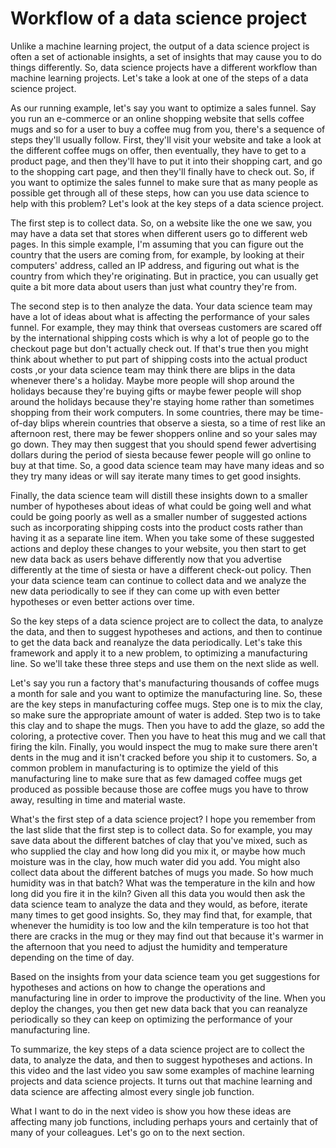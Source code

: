 # Workflow of a data science project

Unlike a machine learning project, the output of a data science project is often a set of actionable insights, a set of insights that may cause you to do things differently. So, data science projects have a different workflow than machine learning projects. Let's take a look at one of the steps of a data science project.

As our running example, let's say you want to optimize a sales funnel. Say you run an e-commerce or an online shopping website that sells coffee mugs and so for a user to buy a coffee mug from you, there's a sequence of steps they'll usually follow. First, they'll visit your website and take a look at the different coffee mugs on offer, then eventually, they have to get to a product page, and then they'll have to put it into their shopping cart, and go to the shopping cart page, and then they'll finally have to check out. So, if you want to optimize the sales funnel to make sure that as many people as possible get through all of these steps, how can you use data science to help with this problem? Let's look at the key steps of a data science project.

The first step is to collect data. So, on a website like the one we saw, you may have a data set that stores when different users go to different web pages. In this simple example, I'm assuming that you can figure out the country that the users are coming from, for example, by looking at their computers' address, called an IP address, and figuring out what is the country from which they're originating. But in practice, you can usually get quite a bit more data about users than just what country they're from.

The second step is to then analyze the data. Your data science team may have a lot of ideas about what is affecting the performance of your sales funnel. For example, they may think that overseas customers are scared off by the international shipping costs which is why a lot of people go to the checkout page but don't actually check out. If that's true then you might think about whether to put part of shipping costs into the actual product costs ,or your data science team may think there are blips in the data whenever there's a holiday. Maybe more people will shop around the holidays because they're buying gifts or maybe fewer people will shop around the holidays because they're staying home rather than sometimes shopping from their work computers. In some countries, there may be time-of-day blips wherein countries that observe a siesta, so a time of rest like an afternoon rest, there may be fewer shoppers online and so your sales may go down. They may then suggest that you should spend fewer advertising dollars during the period of siesta because fewer people will go online to buy at that time. So, a good data science team may have many ideas and so they try many ideas or will say iterate many times to get good insights.

Finally, the data science team will distill these insights down to a smaller number of hypotheses about ideas of what could be going well and what could be going poorly as well as a smaller number of suggested actions such as incorporating shipping costs into the product costs rather than having it as a separate line item. When you take some of these suggested actions and deploy these changes to your website, you then start to get new data back as users behave differently now that you advertise differently at the time of siesta or have a different check-out policy. Then your data science team can continue to collect data and we analyze the new data periodically to see if they can come up with even better hypotheses or even better actions over time.

So the key steps of a data science project are to collect the data, to analyze the data, and then to suggest hypotheses and actions, and then to continue to get the data back and reanalyze the data periodically. Let's take this framework and apply it to a new problem, to optimizing a manufacturing line. So we'll take these three steps and use them on the next slide as well.

Let's say you run a factory that's manufacturing thousands of coffee mugs a month for sale and you want to optimize the manufacturing line. So, these are the key steps in manufacturing coffee mugs. Step one is to mix the clay, so make sure the appropriate amount of water is added. Step two is to take this clay and to shape the mugs. Then you have to add the glaze, so add the coloring, a protective cover. Then you have to heat this mug and we call that firing the kiln. Finally, you would inspect the mug to make sure there aren't dents in the mug and it isn't cracked before you ship it to customers. So, a common problem in manufacturing is to optimize the yield of this manufacturing line to make sure that as few damaged coffee mugs get produced as possible because those are coffee mugs you have to throw away, resulting in time and material waste.

What's the first step of a data science project? I hope you remember from the last slide that the first step is to collect data. So for example, you may save data about the different batches of clay that you've mixed, such as who supplied the clay and how long did you mix it, or maybe how much moisture was in the clay, how much water did you add. You might also collect data about the different batches of mugs you made. So how much humidity was in that batch? What was the temperature in the kiln and how long did you fire it in the kiln? Given all this data you would then ask the data science team to analyze the data and they would, as before, iterate many times to get good insights. So, they may find that, for example, that whenever the humidity is too low and the kiln temperature is too hot that there are cracks in the mug or they may find out that because it's warmer in the afternoon that you need to adjust the humidity and temperature depending on the time of day.

Based on the insights from your data science team you get suggestions for hypotheses and actions on how to change the operations and manufacturing line in order to improve the productivity of the line. When you deploy the changes, you then get new data back that you can reanalyze periodically so they can keep on optimizing the performance of your manufacturing line.

To summarize, the key steps of a data science project are to collect the data, to analyze the data, and then to suggest hypotheses and actions. In this video and the last video you saw some examples of machine learning projects and data science projects. It turns out that machine learning and data science are affecting almost every single job function.

What I want to do in the next video is show you how these ideas are affecting many job functions, including perhaps yours and certainly that of many of your colleagues. Let's go on to the next section.

